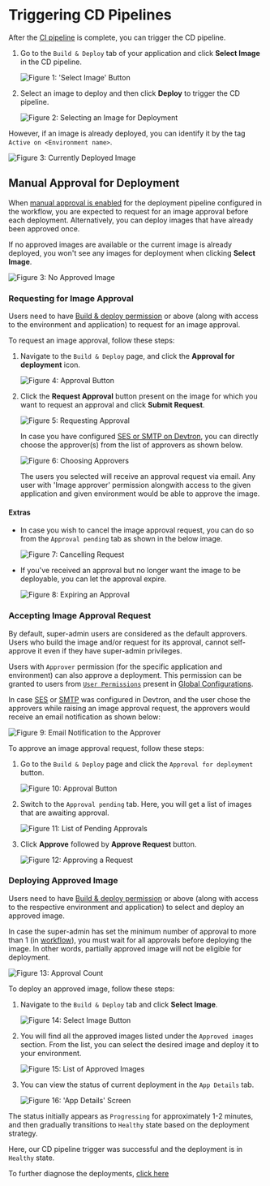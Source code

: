 # Triggering CD Pipelines

After the [CI pipeline](./triggering-ci.md) is complete, you can trigger the CD pipeline.

1. Go to the `Build & Deploy` tab of your application and click **Select Image** in the CD pipeline.

    ![Figure 1: 'Select Image' Button](https://devtron-public-asset.s3.us-east-2.amazonaws.com/images/deploying-application/triggering-cd/select-image.jpg)

2. Select an image to deploy and then click **Deploy** to trigger the CD pipeline.

    ![Figure 2: Selecting an Image for Deployment](https://devtron-public-asset.s3.us-east-2.amazonaws.com/images/deploying-application/triggering-cd/deploy-v2.jpg)

However, if an image is already deployed, you can identify it by the tag `Active on <Environment name>`.

![Figure 3: Currently Deployed Image](https://devtron-public-asset.s3.us-east-2.amazonaws.com/images/deploying-application/triggering-cd/active-tag.jpg)

## Manual Approval for Deployment

When [manual approval is enabled](../creating-application/workflow/cd-pipeline.md#4-manual-approval-for-deployment) for the deployment pipeline configured in the workflow, you are expected to request for an image approval before each deployment. Alternatively, you can deploy images that have already been approved once.

If no approved images are available or the current image is already deployed, you won't see any images for deployment when clicking **Select Image**.

![Figure 3: No Approved Image](https://devtron-public-asset.s3.us-east-2.amazonaws.com/images/deploying-application/triggering-cd/no-approved-image-v2.jpg)

### Requesting for Image Approval

Users need to have [Build & deploy permission](../user-guide/global-configurations/authorization/user-access.md#role-based-access-levels) or above (along with access to the environment and application) to request for an image approval.

To request an image approval, follow these steps:

1. Navigate to the `Build & Deploy` page, and click the **Approval for deployment** icon.

    ![Figure 4: Approval Button](https://devtron-public-asset.s3.us-east-2.amazonaws.com/images/deploying-application/triggering-cd/deployment-approval-button-v2.jpg)

2. Click the **Request Approval** button present on the image for which you want to request an approval and click **Submit Request**.

    ![Figure 5: Requesting Approval](https://devtron-public-asset.s3.us-east-2.amazonaws.com/images/deploying-application/triggering-cd/request-approval-v2.jpg)

    In case you have configured [SES or SMTP on Devtron](../global-configurations/manage-notification.md#notification-configurations), you can directly choose the approver(s) from the list of approvers as shown below.

    ![Figure 6: Choosing Approvers](https://devtron-public-asset.s3.us-east-2.amazonaws.com/images/deploying-application/triggering-cd/approver-list-v2.jpg)

    The users you selected will receive an approval request via email. Any user with 'Image approver' permission alongwith access to the given application and given environment would be able to approve the image.


#### Extras

* In case you wish to cancel the image approval request, you can do so from the `Approval pending` tab as shown in the below image.

    ![Figure 7: Cancelling Request](https://devtron-public-asset.s3.us-east-2.amazonaws.com/images/deploying-application/triggering-cd/cancel-approval.jpg)

* If you've received an approval but no longer want the image to be deployable, you can let the approval expire.

    ![Figure 8: Expiring an Approval](https://devtron-public-asset.s3.us-east-2.amazonaws.com/images/deploying-application/triggering-cd/expire-approval.jpg)

### Accepting Image Approval Request

By default, super-admin users are considered as the default approvers. Users who build the image and/or request for its approval, cannot self-approve it even if they have super-admin privileges.

Users with `Approver` permission (for the specific application and environment) can also approve a deployment. This permission can be granted to users from [`User Permissions`](../global-configurations/authorization/user-access.md#role-based-access-levels) present in [Global Configurations](../global-configurations/README.md).

In case [SES](../global-configurations/manage-notification.md#manage-ses-configurations) or [SMTP](../global-configurations/manage-notification.md#manage-smtp-configurations) was configured in Devtron, and the user chose the approvers while raising an image approval request, the approvers would receive an email notification as shown below:

![Figure 9: Email Notification to the Approver](https://devtron-public-asset.s3.us-east-2.amazonaws.com/images/deploying-application/triggering-cd/email-notification.jpg)

To approve an image approval request, follow these steps:

1. Go to the `Build & Deploy` page and click the `Approval for deployment` button.

    ![Figure 10: Approval Button](https://devtron-public-asset.s3.us-east-2.amazonaws.com/images/deploying-application/triggering-cd/deployment-approval-button-v2.jpg)

2. Switch to the `Approval pending` tab. Here, you will get a list of images that are awaiting approval.

    ![Figure 11: List of Pending Approvals](https://devtron-public-asset.s3.us-east-2.amazonaws.com/images/deploying-application/triggering-cd/approval-pending-tab.jpg)

3. Click **Approve** followed by **Approve Request** button.

    ![Figure 12: Approving a Request](https://devtron-public-asset.s3.us-east-2.amazonaws.com/images/deploying-application/triggering-cd/approve-request-v2.jpg)

### Deploying Approved Image

Users need to have [Build & deploy permission](../user-guide/global-configurations/authorization/user-access.md#role-based-access-levels) or above (along with access to the respective environment and application) to select and deploy an approved image.

In case the super-admin has set the minimum number of approval to more than 1 (in [workflow](../creating-application/workflow/cd-pipeline.md#4-manual-approval-for-deployment)), you must wait for all approvals before deploying the image. In other words, partially approved image will not be eligible for deployment.

![Figure 13: Approval Count](https://devtron-public-asset.s3.us-east-2.amazonaws.com/images/deploying-application/triggering-cd/approval-count-v2.jpg)

To deploy an approved image, follow these steps:

1. Navigate to the `Build & Deploy` tab and click **Select Image**. 

    ![Figure 14: Select Image Button](https://devtron-public-asset.s3.us-east-2.amazonaws.com/images/deploying-application/triggering-cd/select-image.jpg)

2. You will find all the approved images listed under the `Approved images` section. From the list, you can select the desired image and deploy it to your environment.

    ![Figure 15: List of Approved Images](https://devtron-public-asset.s3.us-east-2.amazonaws.com/images/deploying-application/triggering-cd/approved-images-v2.jpg)

3. You can view the status of current deployment in the `App Details` tab. 

    ![Figure 16: 'App Details' Screen](https://devtron-public-asset.s3.us-east-2.amazonaws.com/images/deploying-application/triggering-cd/app-status.jpg)

The status initially appears as `Progressing` for approximately 1-2 minutes, and then gradually transitions to `Healthy` state based on the deployment strategy.

Here, our CD pipeline trigger was successful and the deployment is in `Healthy` state.

To further diagnose the deployments, [click here](../debugging-deployment-and-monitoring.md)

